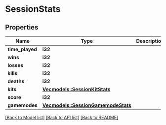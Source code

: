 # SessionStats

## Properties

Name | Type | Description | Notes
------------ | ------------- | ------------- | -------------
**time_played** | **i32** |  | 
**wins** | **i32** |  | 
**losses** | **i32** |  | 
**kills** | **i32** |  | 
**deaths** | **i32** |  | 
**kits** | [**Vec<models::SessionKitStats>**](SessionKitStats.md) |  | 
**score** | **i32** |  | 
**gamemodes** | [**Vec<models::SessionGamemodeStats>**](SessionGamemodeStats.md) |  | 

[[Back to Model list]](../README.md#documentation-for-models) [[Back to API list]](../README.md#documentation-for-api-endpoints) [[Back to README]](../README.md)


